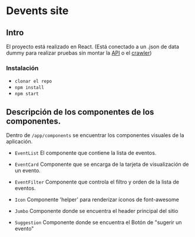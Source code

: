 # Devents site

## Intro

El proyecto está realizado en React. (Está conectado a un .json de data dummy para realizar pruebas sin montar la [API](https://github.com/fforres/devents_api) o el [crawler](https://github.com/fforres/devents_crawl))

### Instalación

- `clonar el repo`
- `npm install`
- `npm start`

## Descripción de los componentes de los componentes.

Dentro de `/app/components` se encuentrar los componentes visuales de la aplicación.

- `EventList` El componente que contiene la lista de eventos.
- `EventCard` Componente que se encarga de la tarjeta de visualización de un evento.
- `EventFilter` Componente que controla el filtro y orden de la lista de eventos.

- `Icon` Componente 'helper' para renderizar íconos de font-awesome

- `Jumbo` Componente donde se encuentra el header principal del sitio
- `Suggestion` Componente donde se encuentra el Botón de "sugerir un evento"
